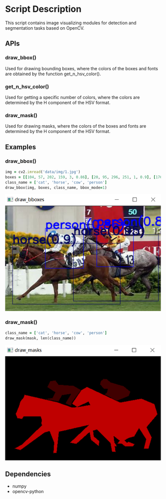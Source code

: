 # Script Description

This script contains image visualizing modules for detection and segmentation tasks based on OpenCV.

## APIs

### draw_bbox()

Used for drawing bounding boxes, where the colors of the boxes and fonts are obtained by the function get_n_hsv_color().

### get_n_hsv_color()

Used for getting a specific number of colors, where the colors are determined by the H component of the HSV format.

### draw_mask()

Used for drawing masks, where the colors of the boxes and fonts are determined by the H component of the HSV format.

## Examples

### draw_bbox()

```ruby
img = cv2.imread('data/img/1.jpg')
boxes = [[104, 57, 202, 159, 3, 0.86], [20, 95, 296, 251, 1, 0.9], [176, 73, 394, 243, 1, 0.95]]
class_name = ['cat', 'horse', 'cow', 'person']
draw_bbox(img, boxes, class_name, bbox_mode=1)
```

![image](examples/draw_bboxes.jpg)

### draw_mask()

```ruby
class_name = ['cat', 'horse', 'cow', 'person']
draw_mask(mask, len(class_name))
```

![image](examples/draw_masks.jpg)

## Dependencies

* numpy
* opencv-python